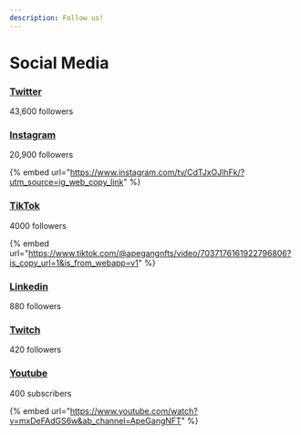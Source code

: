 ```yaml
---
description: Follow us!
---
```


# Social Media

### [Twitter](https://twitter.com/ApeGangNFT)

43,600 followers

### [Instagram](https://www.instagram.com/apegangnft/)

20,900 followers

{% embed url="https://www.instagram.com/tv/CdTJxOJlhFk/?utm_source=ig_web_copy_link" %}

### [TikTok](https://www.tiktok.com/@apegangnfts)

4000 followers

{% embed url="https://www.tiktok.com/@apegangnfts/video/7037176161922796806?is_copy_url=1&is_from_webapp=v1" %}

### [Linkedin](https://www.linkedin.com/company/ape-gang-nft)

880 followers

### [Twitch](https://www.twitch.tv/apegangnft)

420 followers

### [Youtube](https://www.youtube.com/channel/UCMw3BiTMAG87HJ1vO5vl7Pw)

400 subscribers

{% embed url="https://www.youtube.com/watch?v=mxDeFAdGS6w&ab_channel=ApeGangNFT" %}
